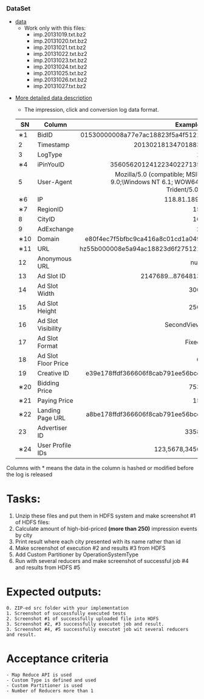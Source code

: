 ### DataSet
* [data](http://goo.gl/lwgoxw) 
    * Work only with this files:
        - imp.20131019.txt.bz2
        - imp.20131020.txt.bz2
        - imp.20131021.txt.bz2
        - imp.20131022.txt.bz2
        - imp.20131023.txt.bz2
        - imp.20131024.txt.bz2
        - imp.20131025.txt.bz2
        - imp.20131026.txt.bz2
        - imp.20131027.txt.bz2

- [More detailed data description](http://contest.ipinyou.com/ipinyou-dataset.pdf)
    - The impression, click and conversion log data format.

    SN      |Column     |Example
    --------|-----------|--------:
    ∗1      |BidID          | 01530000008a77e7ac18823f5a4f5121   
    2       |Timestamp      | 20130218134701883
    3       |LogType        | 1
    ∗4      |iPinYouID      | 35605620124122340227135
    5       |User-Agent     | Mozilla/5.0 (compatible; MSIE 9.0;\Windows NT 6.1; WOW64; Trident/5.0)
    ∗6      |IP             | 118.81.189.
    ∗7      |RegionID       | 15
    8       |CityID         | 16
    9       |AdExchange     | 2
    ∗10     |Domain         | e80f4ec7f5bfbc9ca416a8c01cd1a049
    ∗11     |URL            | hz55b000008e5a94ac18823d6f275121
    12      |Anonymous URL  | null
    13      |Ad Slot ID     | 2147689...8764813
    14      |Ad Slot Width  | 300
    15      |Ad Slot Height | 250
    16      |Ad Slot Visibility| SecondView
    17      |Ad Slot Format |Fixed
    18      |Ad Slot Floor Price    |   0
    19      |Creative ID    | e39e178ffdf366606f8cab791ee56bcd
    ∗20     |Bidding Price  | 753
    ∗21     |Paying Price   | 15
    ∗22     |Landing Page URL   |   a8be178ffdf366606f8cab791ee56bcd
    23      |   Advertiser ID   |3358
    ∗24     |User Profile IDs   | 123,5678,3456

Columns with * means the data in the column is hashed or modified before the log is released
# Tasks:

1. Unzip these files and put them in HDFS system and make screenshot #1 of HDFS files:
2. Calculate amount of high-bid-priced  **(more than 250)** impression events by city
3. Print result where each city presented with its name rather than id
4. Make screenshot of execution #2 and results #3 from HDFS
5. Add Custom Partitioner by OperationSystemType
6. Run with several reducers and make screenshot of successful job #4 and results from HDFS #5


# Expected outputs:
	0. ZIP-ed src folder with your implementation
	1. Screenshot of successfully executed tests
	2. Screenshot #1 of successfully uploaded file into HDFS
	3. Screenshot #2, #3 successfully executet job and result.
	3. Screenshot #4, #5 successfully executet job wit several reducers and result.

# Acceptance criteria
    - Map Reduce API is used
    - Custom Type is defined and used
    - Custom Partitioner is used
    - Number of Reducers more than 1
